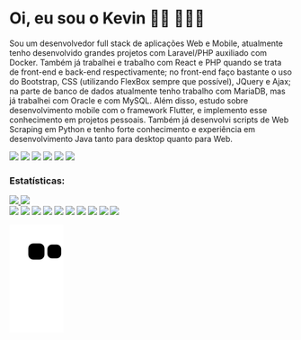# Oi, eu sou o Kevin 👋🏾 👨🏾‍💻

Sou um desenvolvedor full stack de aplicações Web e Mobile, atualmente tenho desenvolvido grandes projetos com Laravel/PHP auxiliado com Docker. Também já trabalhei e trabalho com React e PHP quando se trata de front-end e back-end respectivamente; no front-end faço bastante o uso do Bootstrap, CSS (utilizando FlexBox sempre que possível), JQuery e Ajax; na parte de banco de dados atualmente tenho trabalho com MariaDB, mas já trabalhei com Oracle e com MySQL. Além disso, estudo sobre desenvolvimento mobile com o framework Flutter, e implemento esse conhecimento em projetos pessoais. Também já desenvolvi scripts de Web Scraping em Python e tenho forte conhecimento e experiência em desenvolvimento Java tanto para desktop quanto para Web.

<div>
<a href = "https://kevincerqueira.github.io/"><img src="https://img.shields.io/badge/-Meu%20site-%100000?style=for-the-badge&logoColor=white&style=flat" target="_blank"></a>
<a href = "mailto:kevincerqueira.dev@gmail.com"><img src="https://img.shields.io/badge/Gmail-D14836?style=for-the-badge&logo=gmail&logoColor=white&style=flat" target="_blank"></a>
 <a href="https://www.linkedin.com/in/KevinCerqueira" target="_blank"><img src="https://img.shields.io/badge/LinkedIn-0077B5?style=for-the-badge&logo=linkedin&logoColor=white&style=flat" target="_blank"></a>
  <a href="https://dev.to/kevincerqueira" target="_blank"><img src="https://img.shields.io/badge/dev.to-0A0A0A?style=for-the-badge&logo=dev.to&logoColor=white&style=flat" target="_blank"></a>
 <a href="https://gitlab.com/KevinCerqueira" target="_blank"><img src="https://img.shields.io/badge/GitLab-330F63?style=for-the-badge&logo=gitlab&logoColor=white&style=flat" target="_blank"></a> 
 <a href="https://bitbucket.org/kevincerqueira/" target="_blank"><img src="https://img.shields.io/badge/Bitbucket-330F63?style=for-the-badge&logo=bitbucket&logoColor=white&style=flat" target="_blank"></a> 
</div>

### Estatísticas:
<div>
  <a href="https://github.com/KevinCerqueira">
  <img height="180em" src="https://github-readme-stats.vercel.app/api?username=kevincerqueira&show_icons=true&theme=react&include_all_commits=true&count_private=true"/>
  <img height="180em" src="https://github-readme-stats.vercel.app/api/top-langs/?username=kevincerqueira&layout=compact&langs_count=7&theme=react"/>
  
  <div>
	<a href="https://kevincerqueira.github.io/" target="_blank"><img src="https://img.shields.io/badge/Laravel-FF2D20?style=for-the-badge&logo=laravel&logoColor=white&style=flat" target="_blank"></a> 
	<a href="https://kevincerqueira.github.io/" target="_blank"><img src="https://img.shields.io/badge/React-20232A?style=for-the-badge&logo=react&logoColor=61DAFB&style=flat" target="_blank"></a> 
	<a href="https://kevincerqueira.github.io/" target="_blank"><img src="https://img.shields.io/badge/Node.js-43853D?style=for-the-badge&logo=node.js&logoColor=white&style=flat" target="_blank"></a> 
	<a href="https://kevincerqueira.github.io/" target="_blank"><img src="https://img.shields.io/badge/IONIC-4586f7?style=for-the-badge&logo=ionic&logoColor=white&style=flat" target="_blank"></a> 
	<a href="https://kevincerqueira.github.io/" target="_blank"><img src="https://img.shields.io/badge/PHP-777BB4?style=for-the-badge&logo=php&logoColor=white&style=flat" target="_blank"></a> 
	<a href="https://kevincerqueira.github.io/" target="_blank"><img src="https://img.shields.io/badge/JavaScript-F7DF1E?style=for-the-badge&logo=javascript&logoColor=black&style=flat" target="_blank"></a> 
	<a href="https://kevincerqueira.github.io/" target="_blank"><img src="https://img.shields.io/badge/TypeScript-007ACC?style=for-the-badge&logo=typescript&logoColor=white&style=flat" target="_blank"></a> 
	<a href="https://kevincerqueira.github.io/" target="_blank"><img src="https://img.shields.io/badge/Python-3776AB?style=for-the-badge&logo=python&logoColor=white&style=flat" target="_blank"></a> 
	<a href="https://kevincerqueira.github.io/" target="_blank"><img src="https://img.shields.io/badge/Java-ED8B00?style=for-the-badge&logo=java&logoColor=white&style=flat" target="_blank"></a> 
	<a href="https://kevincerqueira.github.io/" target="_blank"><img src="https://img.shields.io/badge/Bootstrap-563D7C?style=for-the-badge&logo=bootstrap&logoColor=white&style=flat" target="_blank"></a> 
</div>
   
   ![Snake animation](https://github.com/rafaballerini/rafaballerini/blob/output/github-contribution-grid-snake.svg)
</div>

